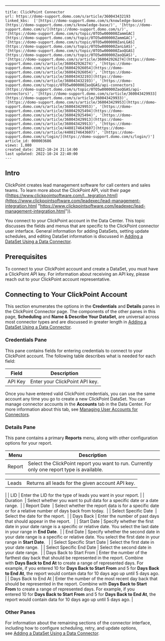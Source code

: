 ---
    title: ClickPoint Connector
    url: https://domo-support.domo.com/s/article/360043432193
    linked_kbs:  ['[https://domo-support.domo.com/s/knowledge-base/](https://domo-support.domo.com/s/knowledge-base/)', '[https://domo-support.domo.com/s/](https://domo-support.domo.com/s/)', '[https://domo-support.domo.com/s/topic/0TO5w000000ZammGAC](https://domo-support.domo.com/s/topic/0TO5w000000ZammGAC)', '[https://domo-support.domo.com/s/topic/0TO5w000000ZanLGAS](https://domo-support.domo.com/s/topic/0TO5w000000ZanLGAS)', '[https://domo-support.domo.com/s/topic/0TO5w000000ZaoQGAS](https://domo-support.domo.com/s/topic/0TO5w000000ZaoQGAS)', '[https://domo-support.domo.com/s/article/360042926274](https://domo-support.domo.com/s/article/360042926274)', '[https://domo-support.domo.com/s/article/360042926054](https://domo-support.domo.com/s/article/360042926054)', '[https://domo-support.domo.com/s/article/360043432193](https://domo-support.domo.com/s/article/360043432193)', '[https://domo-support.domo.com/s/topic/0TO5w000000ZaoQGAS/api-connectors](https://domo-support.domo.com/s/topic/0TO5w000000ZaoQGAS/api-connectors)', '[https://domo-support.domo.com/s/article/360043429933](https://domo-support.domo.com/s/article/360043429933)', '[https://domo-support.domo.com/s/article/360043429953](https://domo-support.domo.com/s/article/360043429953)', '[https://domo-support.domo.com/s/article/360042925494](https://domo-support.domo.com/s/article/360042925494)', '[https://domo-support.domo.com/s/article/360043429913](https://domo-support.domo.com/s/article/360043429913)', '[https://domo-support.domo.com/s/article/4408174643607](https://domo-support.domo.com/s/article/4408174643607)', '[https://domo-support.domo.com/s/login/](https://domo-support.domo.com/s/login/)']
    article_id: 000003686
    views: 1,080
    created_date: 2022-10-24 21:14:00
    last updated: 2022-10-24 22:40:00
    ---



Intro
-----


ClickPoint creates lead management software for call centers and sales teams. To learn more about the ClickPoint API, visit their page ([https://www.clickpointsoftware.com/l...tegration.html](https://www.clickpointsoftware.com/leadexec/lead-management-integration.html "https://www.clickpointsoftware.com/leadexec/lead-management-integration.html")).


You connect to your ClickPoint account in the Data Center. This topic discusses the fields and menus that are specific to the ClickPoint connector user interface. General information for adding DataSets, setting update schedules, and editing DataSet information is discussed in [Adding a DataSet Using a Data Connector](/s/article/360042926274 "Adding a DataSet Using a Data Connector").


Prerequisites
-------------


To connect to your ClickPoint account and create a DataSet, you must have a ClickPoint API key. For information about receiving an API key, please reach out to your ClickPoint account representative.


Connecting to Your ClickPoint Account
-------------------------------------


This section enumerates the options in the **Credentials** and **Details** panes in the ClickPoint Connector page. The components of the other panes in this page, **Scheduling** and **Name & Describe Your DataSet**, are universal across most connector types and are discussed in greater length in [Adding a DataSet Using a Data Connector](/s/article/360042926274 "Adding a DataSet Using a Data Connector").


### Credentials Pane


This pane contains fields for entering credentials to connect to your ClickPoint account. The following table describes what is needed for each field:  




| Field | Description |
| --- | --- |
| API Key | Enter your ClickPoint API key. |


Once you have entered valid ClickPoint credentials, you can use the same account any time you go to create a new ClickPoint DataSet. You can manage connector accounts in the **Accounts** tab in the Data Center. For more information about this tab, see [Managing User Accounts for Connectors](/s/article/360042926054 "Managing User Accounts for Connectors").


### Details Pane


This pane contains a primary **Reports** menu, along with other configuration options for your report.




| Menu | Description |
| --- | --- |
| Report | Select the ClickPoint report you want to run. Currently only one report type is available.

|  |  |
| --- | --- |
| Leads | Returns all leads for the given account API key. |

 |
| LID | Enter the LID for the type of leads you want in your report. |
| Duration  | Select whether you want to pull data for a specific date or a date range.  |
| Report Date  | Select whether the report data is for a specific date or for a relative number of days back from today.  |
| Select Specific Date  | Select the date for the report.  |
| Days Back | Enter the number of past days that should appear in the report.   |
| Start Date | Specify whether the first date in your date range is a specific or relative date. You select the last date in your range in **End Date**.  |
| End Date | Specify whether the second date in your date range is a specific or relative date. You select the first date in your range in **Start Date**.   |
| Select Specific Start Date | Select the first date in your date range.  |
| Select Specific End Date | Select the second date in your date range.  |
| Days Back to Start From | Enter the number of the farthest day back that should be represented in the report. Combine with **Days Back to End At** to create a range of represented days.
For example, if you entered 10 for **Days Back to Start From** and 5 for **Days Back to End At**, the report would contain data for 10 days ago up until 5 days ago. |
| Days Back to End At | Enter the number of the most recent day back that should be represented in the report. Combine with **Days Back to Start From** to create a range of represented days.
For example, if you entered 10 for **Days Back to Start From** and 5 for **Days Back to End At**, the report would contain data for 10 days ago up until 5 days ago. |


### Other Panes


For information about the remaining sections of the connector interface, including how to configure scheduling, retry, and update options, see [Adding a DataSet Using a Data Connector](/s/article/360042926274 "Adding a DataSet Using a Data Connector").

